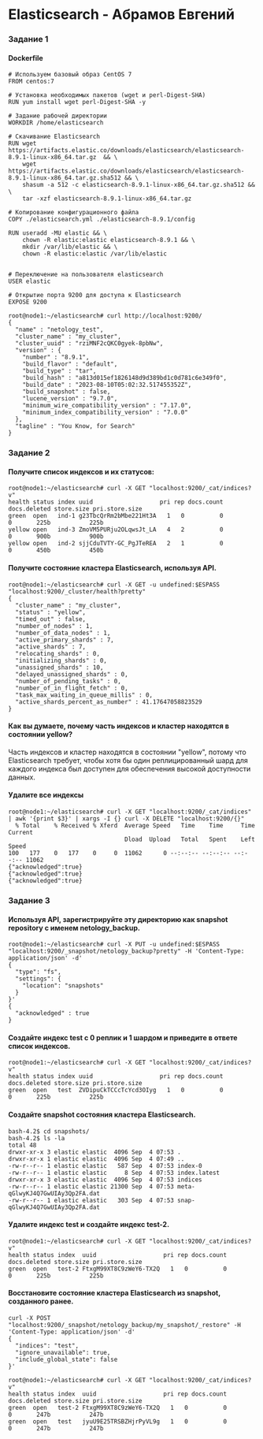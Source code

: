 # Elasticsearch - Абрамов Евгений

### Задание 1

#### Dockerfile
```
# Используем базовый образ CentOS 7
FROM centos:7

# Установка необходимых пакетов (wget и perl-Digest-SHA)
RUN yum install wget perl-Digest-SHA -y

# Задание рабочей директории
WORKDIR /home/elasticsearch

# Скачивание Elasticsearch
RUN wget https://artifacts.elastic.co/downloads/elasticsearch/elasticsearch-8.9.1-linux-x86_64.tar.gz  && \
    wget https://artifacts.elastic.co/downloads/elasticsearch/elasticsearch-8.9.1-linux-x86_64.tar.gz.sha512 && \
    shasum -a 512 -c elasticsearch-8.9.1-linux-x86_64.tar.gz.sha512 && \
    tar -xzf elasticsearch-8.9.1-linux-x86_64.tar.gz

# Копирование конфигурационного файла
COPY ./elasticsearch.yml ./elasticsearch-8.9.1/config

RUN useradd -MU elastic && \
    chown -R elastic:elastic elasticsearch-8.9.1 && \
    mkdir /var/lib/elastic && \
    chown -R elastic:elastic /var/lib/elastic


# Переключение на пользователя elasticsearch
USER elastic

# Открытие порта 9200 для доступа к Elasticsearch
EXPOSE 9200
```
```
root@node1:~/elasticsearch# curl http://localhost:9200/
{
  "name" : "netology_test",
  "cluster_name" : "my_cluster",
  "cluster_uuid" : "rziMNF2cQKC0gyek-8pbNw",
  "version" : {
    "number" : "8.9.1",
    "build_flavor" : "default",
    "build_type" : "tar",
    "build_hash" : "a813d015ef1826148d9d389bd1c0d781c6e349f0",
    "build_date" : "2023-08-10T05:02:32.517455352Z",
    "build_snapshot" : false,
    "lucene_version" : "9.7.0",
    "minimum_wire_compatibility_version" : "7.17.0",
    "minimum_index_compatibility_version" : "7.0.0"
  },
  "tagline" : "You Know, for Search"
}
```
### Задание 2

#### Получите список индексов и их статусов:
```
root@node1:~/elasticsearch# curl -X GET "localhost:9200/_cat/indices?v"
health status index uuid                   pri rep docs.count docs.deleted store.size pri.store.size
green  open   ind-1 g23TbcQrRm2bMbe221Ht3A   1   0          0            0       225b           225b
yellow open   ind-3 ZmoVM5PURju2OLqwsJt_LA   4   2          0            0       900b           900b
yellow open   ind-2 sjjCduTVTY-GC_PgJTeREA   2   1          0            0       450b           450b
```
#### Получите состояние кластера Elasticsearch, используя API.
```
root@node1:~/elasticsearch# curl -X GET -u undefined:$ESPASS "localhost:9200/_cluster/health?pretty"
{
  "cluster_name" : "my_cluster",
  "status" : "yellow",
  "timed_out" : false,
  "number_of_nodes" : 1,
  "number_of_data_nodes" : 1,
  "active_primary_shards" : 7,
  "active_shards" : 7,
  "relocating_shards" : 0,
  "initializing_shards" : 0,
  "unassigned_shards" : 10,
  "delayed_unassigned_shards" : 0,
  "number_of_pending_tasks" : 0,
  "number_of_in_flight_fetch" : 0,
  "task_max_waiting_in_queue_millis" : 0,
  "active_shards_percent_as_number" : 41.17647058823529
}
```
#### Как вы думаете, почему часть индексов и кластер находятся в состоянии yellow?

Часть индексов и кластер находятся в состоянии "yellow", потому что Elasticsearch требует, чтобы хотя бы один реплицированный шард для каждого индекса был доступен для обеспечения высокой доступности данных.

#### Удалите все индексы
```
root@node1:~/elasticsearch# curl -X GET "localhost:9200/_cat/indices" | awk '{print $3}' | xargs -I {} curl -X DELETE "localhost:9200/{}"
  % Total    % Received % Xferd  Average Speed   Time    Time     Time  Current
                                 Dload  Upload   Total   Spent    Left  Speed  
100   177    0   177    0     0  11062      0 --:--:-- --:--:-- --:--:-- 11062 
{"acknowledged":true}
{"acknowledged":true}
{"acknowledged":true}
```
### Задание 3

#### Используя API, зарегистрируйте эту директорию как snapshot repository c именем netology_backup.
```
root@node1:~/elasticsearch# curl -X PUT -u undefined:$ESPASS "localhost:9200/_snapshot/netology_backup?pretty" -H 'Content-Type: application/json' -d'
{
  "type": "fs",
  "settings": {
    "location": "snapshots"
  }
}'
{
  "acknowledged" : true
}
```
#### Создайте индекс test с 0 реплик и 1 шардом и приведите в ответе список индексов.
```
root@node1:~/elasticsearch# curl -X GET "localhost:9200/_cat/indices?v"
health status index uuid                   pri rep docs.count docs.deleted store.size pri.store.size
green  open   test  ZVDipuCkTCCcTcYcd3OIyg   1   0          0            0       225b           225b
```
#### Создайте snapshot состояния кластера Elasticsearch.
```
bash-4.2$ cd snapshots/
bash-4.2$ ls -la
total 48
drwxr-xr-x 3 elastic elastic  4096 Sep  4 07:53 .
drwxr-xr-x 1 elastic elastic  4096 Sep  4 07:49 ..
-rw-r--r-- 1 elastic elastic   587 Sep  4 07:53 index-0
-rw-r--r-- 1 elastic elastic     8 Sep  4 07:53 index.latest
drwxr-xr-x 3 elastic elastic  4096 Sep  4 07:53 indices
-rw-r--r-- 1 elastic elastic 21300 Sep  4 07:53 meta-qGlwyKJ4Q7GwUIAy3Qp2FA.dat
-rw-r--r-- 1 elastic elastic   303 Sep  4 07:53 snap-qGlwyKJ4Q7GwUIAy3Qp2FA.dat
```
#### Удалите индекс test и создайте индекс test-2.
```
root@node1:~/elasticsearch# curl -X GET "localhost:9200/_cat/indices?v"
health status index  uuid                   pri rep docs.count docs.deleted store.size pri.store.size
green  open   test-2 FtxgM99XT8C9zWeY6-TX2Q   1   0          0            0       225b           225b
```
#### Восстановите состояние кластера Elasticsearch из snapshot, созданного ранее.
```
curl -X POST "localhost:9200/_snapshot/netology_backup/my_snapshot/_restore" -H 'Content-Type: application/json' -d'
{
  "indices": "test",
  "ignore_unavailable": true,
  "include_global_state": false
}'
```
```
root@node1:~/elasticsearch# curl -X GET "localhost:9200/_cat/indices?v"
health status index  uuid                   pri rep docs.count docs.deleted store.size pri.store.size
green  open   test-2 FtxgM99XT8C9zWeY6-TX2Q   1   0          0            0       247b           247b
green  open   test   jyuU9E25TRSBZHjrPyVL9g   1   0          0            0       247b           247b
```